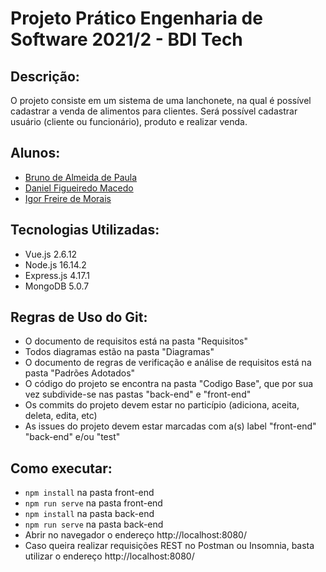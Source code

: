 # Projeto Prático Engenharia de Software 2021/2 - BDI Tech

## Descrição:
O projeto consiste em um sistema de uma lanchonete, na qual é possível cadastrar a venda de alimentos para clientes.
Será possível cadastrar usuário (cliente ou funcionário), produto e realizar venda.

## Alunos:
- [Bruno de Almeida de Paula](https://github.com/brunin299)
- [Daniel Figueiredo Macedo](https://github.com/DanielFM99)
- [Igor Freire de Morais](https://github.com/IgorFreiredeMorais)

## Tecnologias Utilizadas:
- Vue.js 2.6.12
- Node.js 16.14.2
- Express.js 4.17.1
- MongoDB 5.0.7

## Regras de Uso do Git:
- O documento de requisitos está na pasta "Requisitos"
- Todos diagramas estão na pasta "Diagramas"
- O documento de regras de verificação e análise de requisitos está na pasta "Padrões Adotados"
- O código do projeto se encontra na pasta "Codigo Base", que por sua vez subdivide-se nas pastas "back-end" e "front-end"
- Os commits do projeto devem estar no particípio (adiciona, aceita, deleta, edita, etc)
- As issues do projeto devem estar marcadas com a(s) label "front-end" "back-end" e/ou "test"

## Como executar:
- ```npm install``` na pasta front-end
- ```npm run serve``` na pasta front-end
- ```npm install``` na pasta back-end
- ```npm run serve``` na pasta back-end
- Abrir no navegador o endereço http://localhost:8080/
- Caso queira realizar requisições REST no Postman ou Insomnia, basta utilizar o endereço http://localhost:8080/
